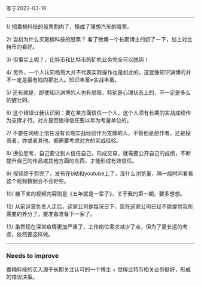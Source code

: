 写于2022-03-16

-----

1/ 把嘉楠科技的股票割肉了，换成了理想汽车的股票。

2/ 当初为什么买嘉楠科技的股票？ 看了微博一个长期博主的奶了一下，加上对比特币的看好。

3/ 但事实上呢？，比特币和比特币的矿机业务完全可以脱钩！

4/ 另外，一个人认知格局大并不代表实际操作也是如此的，这就像知识渊博的并不一定是最有钱的那批人。知识丰富≠实战丰富。

5/ 还有就是，即使知识渊博的人也有局限，特别是心理状态上的，不一定是多么的健壮的。

6/ 这个错误让我认识到：要在某方面信任一个人，这个人须有长期的实战成绩作为支撑才行。对方是否值得信任要以年为考量单位的。

7/ 不要在网络上信任没有长期实战经验作为支撑的人，不管他是创作者，还是投资者，亦或者其他，都需要考虑对方的实战经验。

8/ 换位思考，自己要让别人信任自己，形成交易，就需要公开自己的成绩，不断提升自己的作品或其他方面的东西，才能形成有效信任。

9/ 视频终于剪完了，发布在b站和youtube上了，没什么浏览量，隔一段时间看看这个视频数据会不会好些。

10/ 接下来的视频内容则是《五年就是一辈子》，关于我的第一期，要多想想。

12/ 从前运营负责人走后，这家公司是每况日下，现在这家公司已经不能提供我所需要的养分了，要准备准备下一家了。

13/ 虽然现在深圳疫情更加严重了，工作岗位需求减少了点，但为了更长远的考虑，依然要这样做。

----

### Needs to improve

嘉楠科技的买入源于长期关注认可的一个博主 + 觉得比特币相关业务挺好，形成的错误决策。


